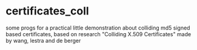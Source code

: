 # certificates_coll
some progs for a practical little demonstration about colliding md5 signed based certificates, based on research "Colliding X.509 Certificates" made by wang, lestra and de berger
